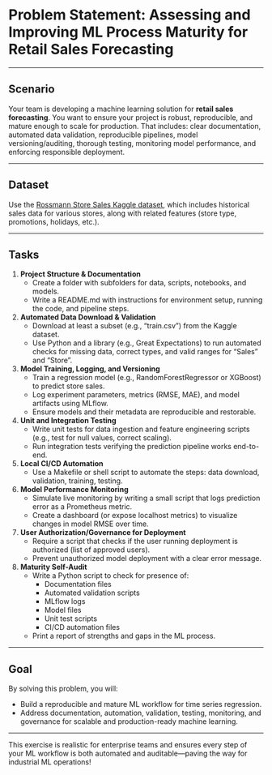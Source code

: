 # Problem Statement: Assessing and Improving ML Process Maturity for Retail Sales Forecasting


***

## Scenario

Your team is developing a machine learning solution for **retail sales forecasting**. You want to ensure your project is robust, reproducible, and mature enough to scale for production. That includes: clear documentation, automated data validation, reproducible pipelines, model versioning/auditing, thorough testing, monitoring model performance, and enforcing responsible deployment.

***

## Dataset

Use the [Rossmann Store Sales Kaggle dataset](https://www.kaggle.com/c/rossmann-store-sales/data), which includes historical sales data for various stores, along with related features (store type, promotions, holidays, etc.).

***

## Tasks

1. **Project Structure \& Documentation**
    - Create a folder with subfolders for data, scripts, notebooks, and models.
    - Write a README.md with instructions for environment setup, running the code, and pipeline steps.
2. **Automated Data Download \& Validation**
    - Download at least a subset (e.g., “train.csv”) from the Kaggle dataset.
    - Use Python and a library (e.g., Great Expectations) to run automated checks for missing data, correct types, and valid ranges for “Sales” and “Store”.
3. **Model Training, Logging, and Versioning**
    - Train a regression model (e.g., RandomForestRegressor or XGBoost) to predict store sales.
    - Log experiment parameters, metrics (RMSE, MAE), and model artifacts using MLflow.
    - Ensure models and their metadata are reproducible and restorable.
4. **Unit and Integration Testing**
    - Write unit tests for data ingestion and feature engineering scripts (e.g., test for null values, correct scaling).
    - Run integration tests verifying the prediction pipeline works end-to-end.
5. **Local CI/CD Automation**
    - Use a Makefile or shell script to automate the steps: data download, validation, training, testing.
6. **Model Performance Monitoring**
    - Simulate live monitoring by writing a small script that logs prediction error as a Prometheus metric.
    - Create a dashboard (or expose localhost metrics) to visualize changes in model RMSE over time.
7. **User Authorization/Governance for Deployment**
    - Require a script that checks if the user running deployment is authorized (list of approved users).
    - Prevent unauthorized model deployment with a clear error message.
8. **Maturity Self-Audit**
    - Write a Python script to check for presence of:
        - Documentation files
        - Automated validation scripts
        - MLflow logs
        - Model files
        - Unit test scripts
        - CI/CD automation files
    - Print a report of strengths and gaps in the ML process.

***

## Goal

By solving this problem, you will:

- Build a reproducible and mature ML workflow for time series regression.
- Address documentation, automation, validation, testing, monitoring, and governance for scalable and production-ready machine learning.

***

This exercise is realistic for enterprise teams and ensures every step of your ML workflow is both automated and auditable—paving the way for industrial ML operations!

